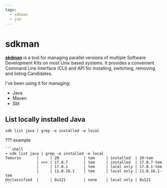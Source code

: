 ```yaml
---
tags:
  - sdkman
  - jvm
---
```


# sdkman

[**skdman**](https://sdkman.io) is a tool for managing parallel versions of multiple Software Development Kits on most Unix based systems. It provides a convenient Command Line Interface (CLI) and API for installing, switching, removing and listing Candidates.

I've been using it for managing:

- Java
- Maven
- Sbt

## List locally installed Java

```shell
sdk list java | grep -e installed -e local
```

??? example

    ```shell
    ➜ sdk list java | grep -e installed -e local
    Temurin       |     | 20           | tem     | installed  | 20-tem
                  | >>> | 17.0.7       | tem     | installed  | 17.0.7-tem
                  |     | 17.0.1       | tem     | local only | 17.0.1-tem
                  |     | 11.0.16.1    | tem     | local only | 11.0.16.1-tem
    Unclassified  |     | 8u121        | none    | local only | 8u121
    ```